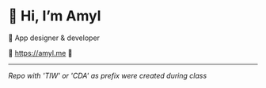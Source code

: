 # 👋 Hi, I’m Amyl
🌱 App designer & developer

🪩 https://amyl.me 🪩

___
*Repo with 'TIW' or 'CDA' as prefix were created during class*

<!---
am-yl/am-yl is a ✨ special ✨ repository because its `README.md` (this file) appears on your GitHub profile.
You can click the Preview link to take a look at your changes.
--->
